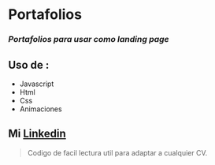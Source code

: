 # **Portafolios**

### *Portafolios para usar como landing page*
## Uso de :
* Javascript
* Html
* Css
* Animaciones

## Mi [Linkedin](https://www.linkedin.com/in/isaias-luquez "Desarrollador Jr/ Trainee")

> Codigo de facil lectura util para adaptar a cualquier CV.
